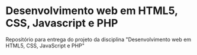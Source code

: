 # Desenvolvimento web em HTML5, CSS, Javascript e PHP
Repositório para entrega do projeto da disciplina "Desenvolvimento web em HTML5, CSS, JavaScript e PHP" 
